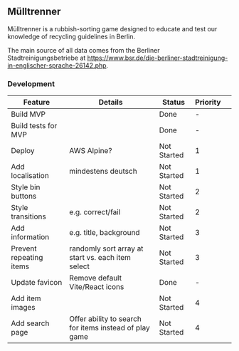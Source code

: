 ## Mülltrenner

Mülltrenner is a rubbish-sorting game designed to educate and test our knowledge of recycling guidelines in Berlin.

The main source of all data comes from the Berliner Stadtreinigungsbetriebe at https://www.bsr.de/die-berliner-stadtreinigung-in-englischer-sprache-26142.php.

### Development

| Feature                 | Details                                                | Status      | Priority |     |
| ----------------------- | ------------------------------------------------------ | ----------- | -------- | --- |
| Build MVP               |                                                        | Done        | -        |     |
| Build tests for MVP     |                                                        | Done        | -        |     |
| Deploy                  | AWS Alpine?                                            | Not Started | 1        |     |
| Add localisation        | mindestens deutsch                                     | Not Started | 1        |     |
| Style bin buttons       |                                                        | Not Started | 2        |     |
| Style transitions       | e.g. correct/fail                                      | Not Started | 2        |     |
| Add information         | e.g. title, background                                 | Not Started | 3        |     |
| Prevent repeating items | randomly sort array at start vs. each item select      | Not Started | 3        |     |
| Update favicon          | Remove default Vite/React icons                        | Done        | -        |     |
| Add item images         |                                                        | Not Started | 4        |     |
| Add search page         | Offer ability to search for items instead of play game | Not Started | 4        |     |
